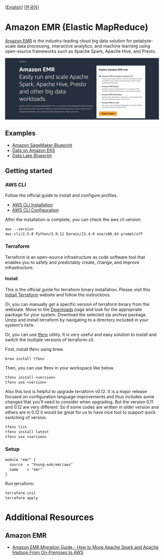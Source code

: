 [[English](README.md)] [[한국어](README.ko.md)]

# Amazon EMR (Elastic MapReduce)
[Amazon EMR](https://aws.amazon.com/emr/) is the industry-leading cloud big data solution for petabyte-scale data processing, interactive analytics, and machine learning using open-source frameworks such as Apache Spark, Apache Hive, and Presto.

![aws-emr-explorer](images/aws-emr-explorer.png)

## Examples
- [Amazon SageMaker Blueprint](https://github.com/Young-ook/terraform-aws-sagemaker/tree/main/examples/blueprint)
- [Data on Amazon EKS](https://github.com/Young-ook/terraform-aws-eks/blob/main/examples/data-ai)
- [Data Lake Blueprint](https://github.com/Young-ook/terraform-aws-emr/tree/main/examples/blueprint)

## Getting started
### AWS CLI
Follow the official guide to install and configure profiles.
- [AWS CLI Installation](https://docs.aws.amazon.com/cli/latest/userguide/cli-chap-install.html)
- [AWS CLI Configuration](https://docs.aws.amazon.com/cli/latest/userguide/cli-configure-profiles.html)

After the installation is complete, you can check the aws cli version:
```
aws --version
aws-cli/2.5.8 Python/3.9.11 Darwin/21.4.0 exe/x86_64 prompt/off
```

### Terraform
Terraform is an open-source infrastructure as code software tool that enables you to safely and predictably create, change, and improve infrastructure.

#### Install
This is the official guide for terraform binary installation. Please visit this [Install Terraform](https://learn.hashicorp.com/tutorials/terraform/install-cli) website and follow the instructions.

Or, you can manually get a specific version of terraform binary from the websiate. Move to the [Downloads](https://www.terraform.io/downloads.html) page and look for the appropriate package for your system. Download the selected zip archive package. Unzip and install terraform by navigating to a directory included in your system's `PATH`.

Or, you can use [tfenv](https://github.com/tfutils/tfenv) utility. It is very useful and easy solution to install and switch the multiple versions of terraform-cli.

First, install tfenv using brew.
```
brew install tfenv
```
Then, you can use tfenv in your workspace like below.
```
tfenv install <version>
tfenv use <version>
```
Also this tool is helpful to upgrade terraform v0.12. It is a major release focused on configuration language improvements and thus includes some changes that you'll need to consider when upgrading. But the version 0.11 and 0.12 are very different. So if some codes are written in older version and others are in 0.12 it would be great for us to have nice tool to support quick switching of version.
```
tfenv list
tfenv install latest
tfenv use <version>
```

### Setup
```
module "emr" {
  source  = "Young-ook/emr/aws"
  name    = "emr"
}
```
Run terraform:
```
terraform init
terraform apply
```

# Additional Resources
## Amazon EMR
- [Amazon EMR Migration Guide - How to Move Apache Spark and Apache Hadoop From On-Premises to AWS](https://pages.awscloud.com/rs/112-TZM-766/images/amazon_emr_migration_guide_mkto.pdf)
